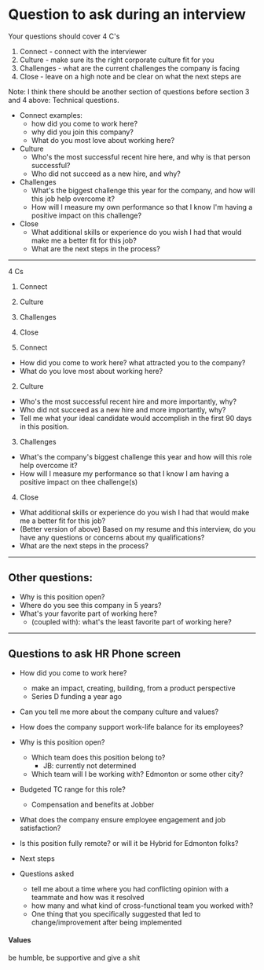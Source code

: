 # Question to ask during an interview 

Your questions should cover 4 C's
1. Connect - connect with the interviewer
2. Culture - make sure its the right corporate culture fit for you 
3. Challenges - what are the current challenges the company is facing
4. Close - leave on a high note and be clear on what the next steps are

Note: I think there should be another section of questions before section 3 and 4 above: Technical questions.

- Connect examples: 
    - how did you come to work here? 
    - why did you join this company?
    - What do you most love about working here?
- Culture 
    - Who's the most successful recent hire here, and why is that person successful?
    - Who did not succeed as a new hire, and why?
- Challenges 
    - What's the biggest challenge this year for the company, and how will this job help overcome it?
    - How will I measure my own performance so that I know I'm having a positive impact on this challenge?
- Close 
    - What additional skills or experience do you wish I had that would make me a better fit for this job?
    - What are the next steps in the process?


---- 

4 Cs  
1. Connect  
2. Culture  
3. Challenges  
4. Close  
  
1. Connect  
- How did you come to work here? what attracted you to the company?  
- What do you love most about working here?  
  
2. Culture  
- Who's the most successful recent hire and more importantly, why?  
- Who did not succeed as a new hire and more importantly, why?  
- Tell me what your ideal candidate would accomplish in the first 90 days in this position.  
  
3. Challenges  
- What's the company's biggest challenge this year and how will this role help overcome it?  
- How will I measure my performance so that I know I am having a positive impact on thee challenge(s)  
  
4. Close  
- What additional skills or experience do you wish I had that would make me a better fit for this job?  
- (Better version of above) Based on my resume and this interview, do you have any questions or concerns about my qualifications?  
- What are the next steps in the process?

--- 

## Other questions: 

- Why is this position open?
- Where do you see this company in 5 years?
- What's your favorite part of working here? 
    - (coupled with): what's the least favorite part of working here?



---

## Questions to ask HR Phone screen

- How did you come to work here?
	- make an impact, creating, building, from a product perspective
	- Series D funding a year ago
- Can you tell me more about the company culture and values?
- How does the company support work-life balance for its employees?
- Why is this position open?
	- Which team does this position belong to?
		- JB: currently not determined
	- Which team will I be working with? Edmonton or some other city?
- Budgeted TC range for this role?
	- Compensation and benefits at Jobber
- What does the company ensure employee engagement and job satisfaction?
- Is this position fully remote? or will it be Hybrid for Edmonton folks?
- Next steps

- Questions asked
	- tell me about a time where you had conflicting opinion with a teammate and how was it resolved
	- how many and what kind of cross-functional team you worked with?
	- One thing that you specifically suggested that led to change/improvement after being implemented

#### Values
be humble, be supportive and give a shit